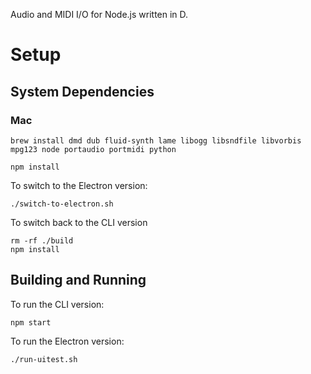 Audio and MIDI I/O for Node.js written in D.

# Setup

## System Dependencies

### Mac
```
brew install dmd dub fluid-synth lame libogg libsndfile libvorbis mpg123 node portaudio portmidi python

npm install
```

To switch to the Electron version:
```
./switch-to-electron.sh
```

To switch back to the CLI version
```
rm -rf ./build
npm install
```

## Building and Running
To run the CLI version:
```
npm start
```

To run the Electron version:
```
./run-uitest.sh
```
